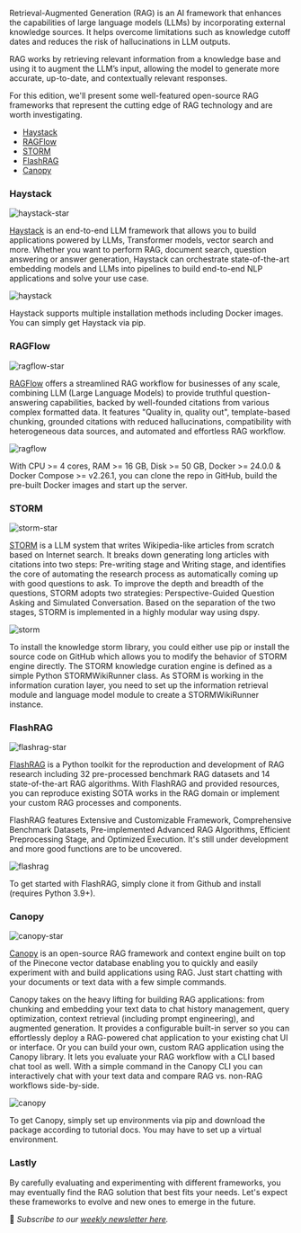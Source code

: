 Retrieval-Augmented Generation (RAG) is an AI framework that enhances the capabilities of large language models (LLMs) by incorporating external knowledge sources. It helps overcome limitations such as knowledge cutoff dates and reduces the risk of hallucinations in LLM outputs.

RAG works by retrieving relevant information from a knowledge base and using it to augment the LLM’s input, allowing the model to generate more accurate, up-to-date, and contextually relevant responses.

For this edition, we'll present some well-featured open-source RAG frameworks that represent the cutting edge of RAG technology and are worth investigating.

-   [Haystack](#haystack)
-   [RAGFlow](#ragflow)
-   [STORM](#storm)
-   [FlashRAG](#FlashRAG)
-   [Canopy](#Canopy)

### Haystack

![haystack-star](/assets/blog/rag-frameworks/haystack-star.webp)

[Haystack](https://github.com/deepset-ai/haystack) is an end-to-end LLM framework that allows you to build applications powered by LLMs, Transformer models, vector search and more. Whether you want to perform RAG, document search, question answering or answer generation, Haystack can orchestrate state-of-the-art embedding models and LLMs into pipelines to build end-to-end NLP applications and solve your use case.

![haystack](/assets/blog/rag-frameworks/haystack.webp)

Haystack supports multiple installation methods including Docker images. You can simply get Haystack via pip.

### RAGFlow

![ragflow-star](/assets/blog/rag-frameworks/ragflow-star.webp)

[RAGFlow](https://github.com/infiniflow/ragflow) offers a streamlined RAG workflow for businesses of any scale, combining LLM (Large Language Models) to provide truthful question-answering capabilities, backed by well-founded citations from various complex formatted data. It features "Quality in, quality out", template-based chunking, grounded citations with reduced hallucinations, compatibility with heterogeneous data sources, and automated and effortless RAG workflow.

![ragflow](/assets/blog/rag-frameworks/ragflow.webp)

With CPU >= 4 cores, RAM >= 16 GB, Disk >= 50 GB, Docker >= 24.0.0 & Docker Compose >= v2.26.1, you can clone the repo in GitHub, build the pre-built Docker images and start up the server.

### STORM

![storm-star](/assets/blog/rag-frameworks/storm-star.webp)

[STORM](https://github.com/stanford-oval/storm) is a LLM system that writes Wikipedia-like articles from scratch based on Internet search. It breaks down generating long articles with citations into two steps: Pre-writing stage and Writing stage, and identifies the core of automating the research process as automatically coming up with good questions to ask. To improve the depth and breadth of the questions, STORM adopts two strategies: Perspective-Guided Question Asking and Simulated Conversation. Based on the separation of the two stages, STORM is implemented in a highly modular way using dspy.

![storm](/assets/blog/rag-frameworks/storm.webp)

To install the knowledge storm library, you could either use pip or install the source code on GitHub which allows you to modify the behavior of STORM engine directly. The STORM knowledge curation engine is defined as a simple Python STORMWikiRunner class. As STORM is working in the information curation layer, you need to set up the information retrieval module and language model module to create a STORMWikiRunner instance.

### FlashRAG

![flashrag-star](/assets/blog/rag-frameworks/flashrag-star.webp)

[FlashRAG](https://github.com/RUC-NLPIR/FlashRAG) is a Python toolkit for the reproduction and development of RAG research including 32 pre-processed benchmark RAG datasets and 14 state-of-the-art RAG algorithms. With FlashRAG and provided resources, you can reproduce existing SOTA works in the RAG domain or implement your custom RAG processes and components.

FlashRAG features Extensive and Customizable Framework, Comprehensive Benchmark Datasets, Pre-implemented Advanced RAG Algorithms, Efficient Preprocessing Stage, and Optimized Execution. It's still under development and more good functions are to be uncovered.

![flashrag](/assets/blog/rag-frameworks/flashrag.webp)

To get started with FlashRAG, simply clone it from Github and install (requires Python 3.9+).

### Canopy

![canopy-star](/assets/blog/rag-frameworks/canopy-star.webp)

[Canopy](https://github.com/pinecone-io/canopy) is an open-source RAG framework and context engine built on top of the Pinecone vector database enabling you to quickly and easily experiment with and build applications using RAG. Just start chatting with your documents or text data with a few simple commands.

Canopy takes on the heavy lifting for building RAG applications: from chunking and embedding your text data to chat history management, query optimization, context retrieval (including prompt engineering), and augmented generation. It provides a configurable built-in server so you can effortlessly deploy a RAG-powered chat application to your existing chat UI or interface. Or you can build your own, custom RAG application using the Canopy library. It lets you evaluate your RAG workflow with a CLI based chat tool as well. With a simple command in the Canopy CLI you can interactively chat with your text data and compare RAG vs. non-RAG workflows side-by-side.

![canopy](/assets/blog/rag-frameworks/canopy.webp)

To get Canopy, simply set up environments via pip and download the package according to tutorial docs. You may have to set up a virtual environment.

### Lastly

By carefully evaluating and experimenting with different frameworks, you may eventually find the RAG solution that best fits your needs. Let's expect these frameworks to evolve and new ones to emerge in the future.

📧 *Subscribe to our [weekly newsletter here](https://star-history.beehiiv.com/subscribe).*
